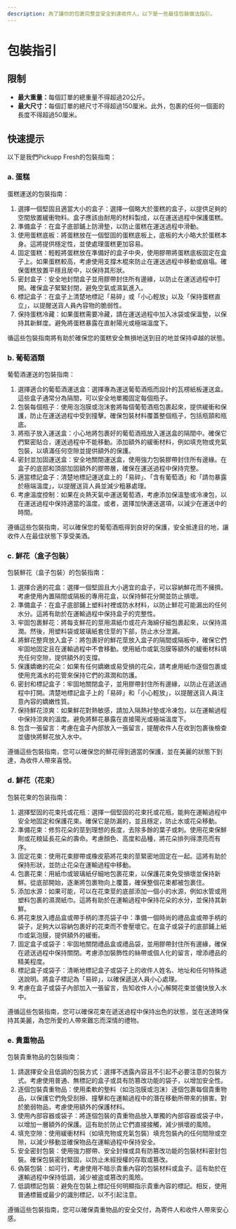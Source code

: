 ```yaml
---
description: 為了讓你的包裹完整並安全到達收件人，以下是一些最佳包裝做法指引。
---
```


# 包裝指引

## &#x20;限制

* **最大重量：**&#x6BCF;個訂單的總重量不得超過20公斤。&#x20;
* **最大尺寸：**&#x6BCF;個訂單的總尺寸不得超過150厘米。此外，包裹的任何一個面的長度不得超過50厘米。

## 快速提示

以下是我們Pickupp Fresh的包裝指南：

### a. 蛋糕

蛋糕運送的包裝指南：

1. 選擇一個堅固且適當大小的盒子：選擇一個略大於蛋糕的盒子，以提供足夠的空間放置緩衝物料。盒子應該由耐用的材料製成，以在運送過程中保護蛋糕。
2. 準備盒子：在盒子底部鋪上防滑墊，以防止蛋糕在運送過程中滑動。
3. 使用蛋糕底板：將蛋糕放在一個堅固的蛋糕底板上，底板的大小略大於蛋糕本身。這將提供穩定性，並使處理蛋糕更加容易。
4. 固定蛋糕：輕輕將蛋糕放在準備好的盒子中央，使用膠帶將蛋糕底板固定在盒子上。如果蛋糕較高，考慮使用支撐木棍來防止在運送過程中移動或崩塌。確保蛋糕放置平穩且居中，以保持其形狀。
5. 密封盒子：安全地封閉盒子並用膠帶封住所有邊緣，以防止在運送過程中打開。確保盒子緊緊封閉，避免空氣或濕氣進入。
6. 標記盒子：在盒子上清楚地標記「易碎」或「小心輕放」以及「保持蛋糕直立」，以提醒送貨人員內容物的脆弱性。
7. 保持蛋糕冷藏：如果蛋糕需要冷藏，請在運送過程中加入冰袋或保溫墊，以保持其新鮮度。避免將蛋糕暴露在直射陽光或極端溫度下。

循這些包裝指南將有助於確保您的蛋糕安全無損地送到目的地並保持卓越的狀態。

### b. 葡萄酒類

葡萄酒運送的包裝指南：

1. 選擇適合的葡萄酒運送盒：選擇專為運送葡萄酒瓶而設計的瓦楞紙板運送盒。這些盒子通常分為隔間，可以安全地單獨固定每個瓶子。
2. 包裝每個瓶子：使用泡泡膜或泡沫套將每個葡萄酒瓶包裹起來，提供緩衝和保護，防止在運送過程中受到撞擊。確保包裝材料覆蓋整個瓶子，包括瓶頸和瓶底。
3. 將瓶子放入運送盒：小心地將包裹好的葡萄酒瓶放入運送盒的隔間中。確保它們緊密貼合，運送過程中不能移動。添加額外的緩衝材料，例如填充物或充氣包裝，以填滿任何空隙並提供額外的保護。
4. 密封並加固運送盒：安全地關閉運送盒，使用強力包裝膠帶封住所有邊緣。在盒子的底部和頂部加固額外的膠帶層，確保在運送過程中保持完整。
5. 適當標記盒子：清楚地標記運送盒上的「易碎」、「含有葡萄酒」和「請勿暴露於極端溫度」，以提醒送貨人員並減少粗暴處理。
6. 考慮溫度控制：如果在炎熱天氣中運送葡萄酒，考慮添加保溫墊或冷凍包，以在運送過程中保持適當的溫度。或者，選擇加快運送選項，以減少在運送中的時間。

遵循這些包裝指南，可以確保您的葡萄酒瓶得到良好的保護，安全抵達目的地，讓收件人在最佳狀態下享受美酒。

### c. 鮮花（盒子包裝）

包裝鮮花（盒子包裝）的包裝指南：

1. 選擇合適的花盒：選擇一個堅固且大小適宜的盒子，可以容納鮮花而不擁擠。考慮使用內置隔間或隔板的專用花盒，以保持鮮花分開並防止損壞。
2. 準備盒子：在盒子底部鋪上塑料衬裡或防水材料，以防止鮮花可能漏出的任何水分。這將有助於在運輸過程中保持盒子的完整性。
3. 牢固包裹鮮花：將每支鮮花的莖用濕紙巾或花卉海綿仔細包裹起來，以保持濕潤。然後，用塑料袋或玻璃紙套住莖的下部，防止水分泄漏。
4. 將鮮花整齊放入盒子：將包裹好的鮮花莖放入盒子的隔間或隔板中，確保它們牢固地固定且在運輸過程中不會移動。使用紙巾或氣泡膜等額外的緩衝材料填充任何空隙，提供額外的支撐。
5. 保護嬌嫩的花朵：如果有任何嬌嫩或易受損的花朵，請考慮用紙巾逐個包裹或使用充滿水的花管來保持它們的濕潤和防護。
6. 密封和標記盒子：牢固地關閉盒子，並用膠帶封住所有邊緣，以防止在遞送過程中打開。清楚地標記盒子上的「易碎」和「小心輕放」，以提醒送貨人員注意內容的嬌嫩性質。
7. 保持鮮花涼爽：如果鮮花對熱敏感，請加入隔熱衬墊或冷凍包，以在運輸過程中保持涼爽的溫度。避免將鮮花暴露在直接陽光或極端溫度下。
8. 包含一張留言：考慮在盒子內部放入一張留言，提醒收件人在收到包裹後檢查並儘快將鮮花放入水中。

遵循這些包裝指南，您可以確保您的鮮花得到適當的保護，並在美麗的狀態下到達，為收件人帶來喜悅。

### d. 鮮花（花束）

包裝花束的包装指南：

1. 選擇堅固的花束托或花瓶：選擇一個堅固的花束托或花瓶，能夠在運輸過程中安全地固定和保護花束。確保它是防漏的，並且穩定，防止水或花朵移動。
2. 準備花束：修剪花朵的莖到理想的長度，去除多餘的葉子或刺。使用花束保鮮劑或花粮延長花朵的壽命。考慮顏色、高度和品種，將花朵排列得漂亮而有序。
3. 固定花束：使用花束膠帶或橡皮筋將花束的莖緊密地固定在一起。這將有助於保持形狀，並防止花朵在運輸過程中移動。
4. 包裹花束：用紙巾或玻璃紙仔細地包裹花束，以保護花束免受損壞並保持新鮮。從底部開始，逐漸將包裹物向上覆蓋，確保整個花束都被包裹住。
5. 添加水源：如果可能，可以在花束莖的底部添加一個小的水源，例如水管或用塑料包裹的濕潤紙巾。這將有助於在運輸過程中保持花朵的水分，並保持其新鮮。
6. 將花束放入禮品盒或帶手柄的漂亮袋子中：準備一個時尚的禮品盒或帶手柄的袋子，足夠大以容納包裹好的花束而不會壓壞它。在盒子或袋子的底部鋪上紙巾或氣泡膜，提供額外的緩衝。
7. 固定盒子或袋子：牢固地關閉禮品盒或禮品袋，並用膠帶封住所有邊緣，確保在遞送過程中保持關閉。考慮添加裝飾性的絲帶或個人化的留言，增添禮品的精美程度。
8. 標記盒子或袋子：清晰地標記盒子或袋子上的收件人姓名、地址和任何特殊遞送說明。將盒子標記為「易碎」，以確保遞送人員小心處理。
9. 考慮在盒子或袋子內部加入一張留言，告知收件人小心解開花束並儘快放入水中。

遵循這些包裝指南，您可以確保花束在遞送過程中保持出色的狀態，並在送達時保持其美麗，為您所愛的人帶來難忘而深情的禮物。

### e. 貴重物品

包裝貴重物品的包裝指南：

1. 請選擇安全且低調的包裝方式：選擇不透露內容且不引起不必要注意的包裝方式。考慮使用普通、無標記的盒子或具有防篡改功能的袋子，以增加安全性。&#x20;
2. 逐個包裝貴重物品：使用柔軟的墊料（如泡泡膜或泡沫）逐個包裹每個貴重物品，以保護它們免受刮擦、撞擊和在運輸過程中的潛在移動所帶來的損害。對於脆弱物品，考慮使用額外的保護材料。&#x20;
3. 使用內部容器或袋子：將逐個包裝的貴重物品放入單獨的內部容器或袋子中，以增加一層額外的保護。這有助於防止它們直接接觸，減少損壞的風險。&#x20;
4. 填充空隙：使用緩衝材料（如填充物或充氣包裝）填充包裝內的任何間隙或空隙，以減少移動並確保物品在運輸過程中保持安全。&#x20;
5. 安全密封包裝：使用強力膠帶、安全封條或具有防篡改功能的包裝材料密封包裝。確保包裝密封緊固，以防止未經授權的存取或篡改。&#x20;
6. 偽裝包裝：如可行，考慮使用不暗示貴重內容的包裝材料或盒子。這有助於在運輸過程中保持低調，減少被盗或篡改的風險。&#x20;
7. 低調標記包裝：避免在包裝上標記任何明顯指示貴重內容的標記。相反，使用普通標籤或最少的識別標記，以不引起注意。&#x20;

遵循這些包裝指南，您可以確保貴重物品的安全交付，為寄件人和收件人帶來安心感。

